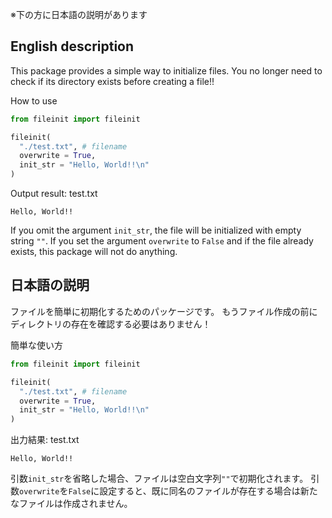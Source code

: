 ※下の方に日本語の説明があります

## English description
This package provides a simple way to initialize files.
You no longer need to check if its directory exists before creating a file!!

How to use

```python
from fileinit import fileinit

fileinit(
  "./test.txt", # filename
  overwrite = True,
  init_str = "Hello, World!!\n"
)
```

Output result: test.txt
```
Hello, World!!

```

If you omit the argument `init_str`, the file will be initialized with empty string `""`.
If you set the argument `overwrite` to `False` and if the file already exists, this package will not do anything.

## 日本語の説明
ファイルを簡単に初期化するためのパッケージです。
もうファイル作成の前にディレクトリの存在を確認する必要はありません！

簡単な使い方
```python
from fileinit import fileinit

fileinit(
  "./test.txt", # filename
  overwrite = True,
  init_str = "Hello, World!!\n"
)
```

出力結果: test.txt
```
Hello, World!!

```

引数`init_str`を省略した場合、ファイルは空白文字列`""`で初期化されます。
引数`overwrite`を`False`に設定すると、既に同名のファイルが存在する場合は新たなファイルは作成されません。